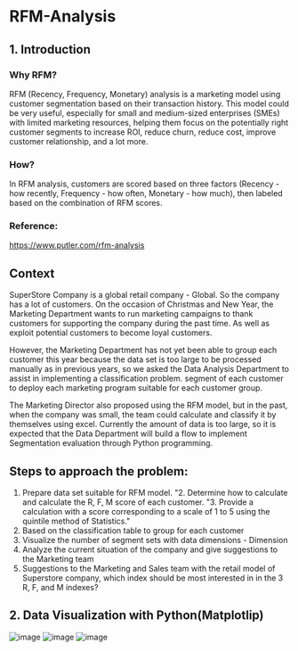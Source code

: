 # RFM-Analysis
## 1. Introduction
### Why RFM?
RFM (Recency, Frequency, Monetary) analysis is a marketing model using customer segmentation based on their transaction history.
This model could be very useful, especially for small and medium-sized enterprises (SMEs) with limited marketing resources, helping them focus on the potentially right customer segments to increase ROI, reduce churn, reduce cost, improve customer relationship, and a lot more.
### How?
In RFM analysis, customers are scored based on three factors (Recency - how recently, Frequency - how often, Monetary - how much), then labeled based on the combination of RFM scores.
### Reference:
https://www.putler.com/rfm-analysis

## Context
SuperStore Company is a global retail company - Global. So the company has a lot of customers.
On the occasion of Christmas and New Year, the Marketing Department wants to run marketing campaigns to thank customers for supporting the company during the past time. As well as exploit potential customers to become loyal customers.

However, the Marketing Department has not yet been able to group each customer this year because the data set is too large to be processed manually as in previous years, so we asked the Data Analysis Department to assist in implementing a classification problem. segment of each customer to deploy each marketing program suitable for each customer group.

The Marketing Director also proposed using the RFM model, but in the past, when the company was small, the team could calculate and classify it by themselves using excel. Currently the amount of data is too large, so it is expected that the Data Department will build a flow to implement Segmentation evaluation through Python programming.

## Steps to approach the problem:
1. Prepare data set suitable for RFM model.
"2. Determine how to calculate and calculate the R, F, M score of each customer.
"3. Provide a calculation with a score corresponding to a scale of 1 to 5 using the quintile method of Statistics."
4. Based on the classification table to group for each customer
5. Visualize the number of segment sets with data dimensions - Dimension
6. Analyze the current situation of the company and give suggestions to the Marketing team
7. Suggestions to the Marketing and Sales team with the retail model of Superstore company, which index should be most interested in in the 3 R, F, and M indexes?

## 2. Data Visualization with Python(Matplotlip) 

![image](https://github.com/gathub-lab/RFM-Analysis/assets/116141004/270c5197-0295-4ed1-a7f3-454c62ec1745)
![image](https://github.com/gathub-lab/RFM-Analysis/assets/116141004/48e095a1-41d6-4fb8-8bb1-3bda1d167f08)
![image](https://github.com/gathub-lab/RFM-Analysis/assets/116141004/d5327d4f-0bc8-4b8b-a4ac-b6b00a39614d)
